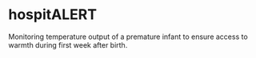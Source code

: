 hospitALERT
===========

Monitoring temperature output of a premature infant to ensure access to warmth during first week after birth. 

